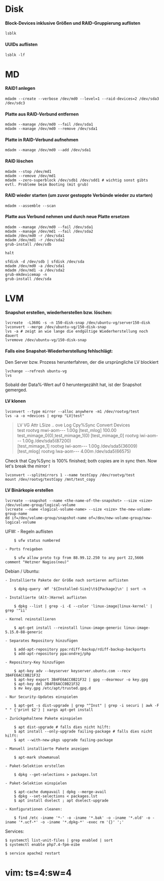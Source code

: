 # Disk 

#### Block-Devices inklusive Größen und RAID-Gruppierung auflisten
		
	lsblk
		
#### UUIDs auflisten
	
	lsblk -lf
		
# MD

#### RAID1 anlegen
	
	mdadm --create --verbose /dev/md0 --level=1 --raid-devices=2 /dev/sda3 /dev/sdc3
		
#### Platte aus RAID-Verbund entfernen
	
	mdadm --manage /dev/md0 --fail /dev/sda1
	mdadm --manage /dev/md0 --remove /dev/sda1
		
#### Platte in RAID-Verbund aufnehmen
	
	mdadm --manage /dev/md0 --add /dev/sda1
		
#### RAID löschen
	
	mdadm --stop /dev/md1 
	mdadm --remove /dev/md1
	mdadm --zero-superblock /dev/sdb1 /dev/sdd1 # wichtig sonst gibts evtl. Probleme beim Booting (mit grub)
		
#### RAID wieder starten (um zuvor gestoppte Verbünde wieder zu starten)
	
	mdadm --assemble --scan	
		
#### Platte aus Verbund nehmen und durch neue Platte ersetzen
		
	mdadm --manage /dev/md0 --fail /dev/sda1
	mdadm --manage /dev/md1 --fail /dev/sda2
	mdadm /dev/md0 -r /dev/sda1
	mdadm /dev/md1 -r /dev/sda2
	grub-install /dev/sdb
	
	halt
		
	sfdisk -d /dev/sdb | sfdisk /dev/sda
	mdadm /dev/md0 -a /dev/sda1
	mdadm /dev/md1 -a /dev/sda2
	grub-mkdevicemap -n
	grub-install /dev/sda

# LVM

#### Snapshot erstellen, wiederherstellen bzw. löschen:
	
	lvcreate  -L360G -s -n 150-disk-snap /dev/ubuntu-vg/server150-disk
	lvconvert --merge /dev/ubuntu-vg/150-disk-snap
	lvs -a # zeigt an wie lange die endgültige Wiederherstellung noch dauert
	lvremove /dev/ubuntu-vg/150-disk-snap

#### Falls eine Snapshot-Wiederherstellung fehlschlägt:
     
Den Server bzw. Prozess herunterfahren, der die ursprüngliche LV blockiert
     
	lvchange --refresh ubuntu-vg
	lvs

Sobald der Data%-Wert auf 0 heruntergezählt hat, ist der Snapshot gemerged.

#### LV klonen
	
	lvconvert --type mirror --alloc anywhere -m1 /dev/rootvg/test
	lvs -a -o +devices | egrep "LV|test"

> LV              VG     Attr       LSize .. ove Log       Cpy%Sync Convert Devices                          
> test            rootvg mwi-aom--- 1.00g      [test_mlog] 100.00           test_mimage_0(0),test_mimage_1(0)
> [test_mimage_0] rootvg iwi-aom--- 1.00g                                   /dev/sda5(87200)                 
> [test_mimage_1] rootvg iwi-aom--- 1.00g                                   /dev/sda5(36009)                 
> [test_mlog]     rootvg lwa-aom--- 4.00m                                   /dev/sda5(66575)                 

Check that Cpy%Sync is 100% finished; both copies are in sync then. Now let's break the mirror !

	lvconvert --splitmirrors 1 --name testCopy /dev/rootvg/test
	mount /dev/rootvg/testCopy /mnt/test_copy
	
#### LV Binärkopie erstellen
		
	lvcreate --snapshot --name <the-name-of-the-snapshot> --size <size> /dev/volume-group/logical-volume
	lvcreate --name <logical-volume-name> --size <size> the-new-volume-group-name
	dd if=/dev/volume-group/snapshot-name of=/dev/new-volume-group/new-logical-volume
		
UFW:
	- Regeln auflisten

		$ ufw status numbered
		
	- Ports freigeben
		
		$ ufw allow proto tcp from 88.99.12.250 to any port 22,5666 comment "Hetzner Nagios(neu)"
		
Debian / Ubuntu: 

	- Installierte Pakete der Größe nach sortieren auflisten
		
		$ dpkg-query -Wf '${Installed-Size}\t${Package}\n' | sort -n
		
	- Installierte (Alt-)Kernel auflisten
	 
		$ dpkg --list | grep -i -E --color 'linux-image|linux-kernel' | grep '^ii'
		
	- Kernel reinstallieren
	 
		$ apt-get install --reinstall linux-image-generic linux-image-5.15.0-88-generic
		
	- Separates Repository hinzufügen
	
		$ add-apt-repository ppa:rdiff-backup/rdiff-backup-backports
		$ add-apt-repository ppa:ondrej/php	
	
	- Repository-Key hinzufügen
	
		$ apt-key adv --keyserver keyserver.ubuntu.com --recv 3B4FE6ACC0B21F32
		$ apt-key export 3B4FE6ACC0B21F32 | gpg --dearmour -o key.gpg
		$ apt-key del 3B4FE6ACC0B21F32
		$ mv key.gpg /etc/apt/trusted.gpg.d
				
	- Nur Security-Updates einspielen
	
		$ apt-get -s dist-upgrade | grep "^Inst" | grep -i securi | awk -F " " {'print $2'} | xargs apt-get install

	- Zurückgehaltene Pakete einspielen

		$ apt dist-upgrade # falls dies nicht hilft:
		$ apt install --only-upgrade failing-package # falls dies nicht hilft:
		$ apt --with-new-pkgs upgrade failing-package
				
	- Manuell installierte Pakete anzeigen

		$ apt-mark showmanual		

	- Paket-Selektion erstellen

		$ dpkg --get-selections > packages.lst
	
	- Paket-Selektion einspielen

		$ apt-cache dumpavail | dpkg --merge-avail
		$ dpkg --set-selections < packages.lst
		$ apt install dselect ; apt dselect-upgrade

	- Konfigurationen cleanen:
	
		$ find /etc -iname '*-' -o -iname '*.bak' -o -iname '*.old' -o -iname '*.ucf-*' -o -iname '*.dpkg-*' -exec rm '{}' ';'
	
Services:

	$ systemctl list-unit-files | grep enabled | sort
	$ systemctl enable php7.4-fpm-eibe

	$ service apache2 restart

				
# vim: ts=4:sw=4
